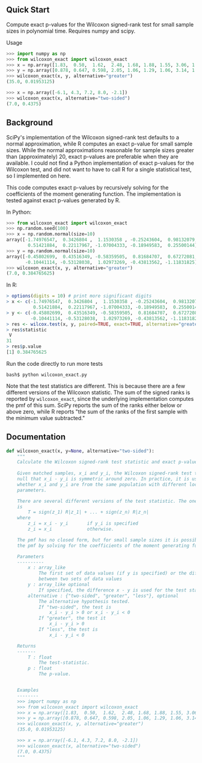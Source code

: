## Quick Start

Compute exact p-values for the Wilcoxon signed-rank test for small sample sizes in polynomial time. Requires numpy and scipy.

Usage

```python
>>> import numpy as np
>>> from wilcoxon_exact import wilcoxon_exact
>>> x = np.array([1.83,  0.50,  1.62,  2.48, 1.68, 1.88, 1.55, 3.06, 1.30])
>>> y = np.array([0.878, 0.647, 0.598, 2.05, 1.06, 1.29, 1.06, 3.14, 1.29])
>>> wilcoxon_exact(x, y, alternative="greater")
(35.0, 0.01953125)

>>> x = np.array([-6.1, 4.3, 7.2, 8.0, -2.1])
>>> wilcoxon_exact(x, alternative="two-sided")
(7.0, 0.4375)
```

## Background
SciPy's implementation of the Wilcoxon signed-rank test defaults to a normal approximation, while R computes an exact p-value for small sample sizes. While the normal approximations reasonable for sample sizes greater than (approximately) 20, exact p-values are preferable when they are available. I could not find a Python implementation of exact p-values for the Wilcoxon test, and did not want to have to call R for a single statistical test, so I implemented on here.

This code computes exact p-values by recursively solving for the coefficients of the moment generating function. The implementation is tested against exact p-values generated by R.

In Python:

```python
>>> from wilcoxon_exact import wilcoxon_exact
>>> np.random.seed(100)
>>> x = np.random.normal(size=10)
array([-1.74976547,  0.3426804 ,  1.1530358 , -0.25243604,  0.98132079,
        0.51421884,  0.22117967, -1.07004333, -0.18949583,  0.25500144])
>>> y = np.random.normal(size=10)
array([-0.45802699,  0.43516349, -0.58359505,  0.81684707,  0.67272081,
       -0.10441114, -0.53128038,  1.02973269, -0.43813562, -1.11831825])
>>> wilcoxon_exact(x, y, alternative="greater")
(7.0, 0.384765625)
```

In R:

```R
> options(digits = 10) # print more significant digits
> x <- c(-1.74976547,  0.3426804 ,  1.1530358 , -0.25243604,  0.98132079,
          0.51421884,  0.22117967, -1.07004333, -0.18949583,  0.25500144)
> y <- c(-0.45802699,  0.43516349, -0.58359505,  0.81684707,  0.67272081,
         -0.10441114, -0.53128038,  1.02973269, -0.43813562, -1.11831825)
> res <- wilcox.test(x, y, paired=TRUE, exact=TRUE, alternative="greater")
> res$statistic
 V 
31
> res$p.value
[1] 0.384765625
```

Run the code directly to run more tests

```
bash$ python wilcoxon_exact.py
```

Note that the test statistics are different. This is because there are a few different versions of the Wilcoxon statistic. The sum of the signed ranks is reported by `wilcoxon_exact`, since the underlying implementation computes the pmf of this sum. SciPy reports the sum of the ranks either below or above zero, while R reports "the sum of the ranks of the first sample with the minimum value subtracted."



## Documentation

```python
def wilcoxon_exact(x, y=None, alternative="two-sided"):
    """
    Calculate the Wilcoxon signed-rank test statistic and exact p-values.
    
    Given matched samples, x_i and y_i, the Wilcoxon signed-rank test tests the
    null that x_i - y_i is symmetric around zero. In practice, it is used to test
    whether x_i and y_i are from the same population with different location 
    parameters.

    There are several different versions of the test statistic. The one used here
    is
        T = sign(z_1) R|z_1| + ... + sign(z_n) R|z_n|
    where
        z_i = x_i - y_i       if y_i is specified
        z_i = x_i             otherwise.

    The pmf has no closed form, but for small sample sizes it is possible to compute
    the pmf by solving for the coefficients of the moment generating function.

    Parameters
    ----------
        x : array_like
            The first set of data values (if y is specified) or the difference
            between two sets of data values
        y : array_like optional
            If specified, the difference x - y is used for the test statistic
        alternative : {"two-sided", "greater", "less"}, optional
            The alternative hypothesis tested.
            If "two-sided", the test is
                x_i - y_i > 0 or x_i - y_i < 0
            If "greater", the test it
                x_i - y_i > 0
            If "less", the test is
                x_i - y_i < 0

    Returns
    -------
        T : float
            The test-statistic.
        p : float
            The p-value.


    Examples
    --------
    >>> import numpy as np
    >>> from wilcoxon_exact import wilcoxon_exact
    >>> x = np.array([1.83,  0.50,  1.62,  2.48, 1.68, 1.88, 1.55, 3.06, 1.30])
    >>> y = np.array([0.878, 0.647, 0.598, 2.05, 1.06, 1.29, 1.06, 3.14, 1.29])
    >>> wilcoxon_exact(x, y, alternative="greater")
    (35.0, 0.01953125)

    >>> x = np.array([-6.1, 4.3, 7.2, 8.0, -2.1])
    >>> wilcoxon_exact(x, alternative="two-sided")
    (7.0, 0.4375)
    """
```